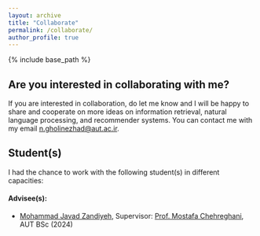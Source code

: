 ```yaml
---
layout: archive
title: "Collaborate"
permalink: /collaborate/
author_profile: true
---
```


{% include base_path %}

## Are you interested in collaborating with me?

If you are interested in collaboration, do let me know and I will be happy to share and cooperate on more ideas on information retrieval, natural language processing, and recommender systems. You can contact me with my email <a href="mailto:n.gholinezhad@aut.ac.ir">n.gholinezhad@aut.ac.ir</a>.

## Student(s)
I had the chance to work with the following student(s) in different capacities:

#### Advisee(s):

- <a href="https://www.linkedin.com/in/mj-zandiyeh/" target="_blank">Mohammad Javad Zandiyeh</a>, Supervisor: <a href="https://scholar.google.com/citations?view_op=list_works&hl=en&hl=en&user=8Hhu1Q8AAAAJ">Prof. Mostafa Chehreghani</a>, AUT BSc (2024)


